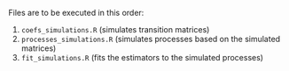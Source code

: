 Files are to be executed in this order:
1. `coefs_simulations.R` (simulates transition matrices)
2. `processes_simulations.R` (simulates processes based on the simulated matrices)
3. `fit_simulations.R` (fits the estimators to the simulated processes)
